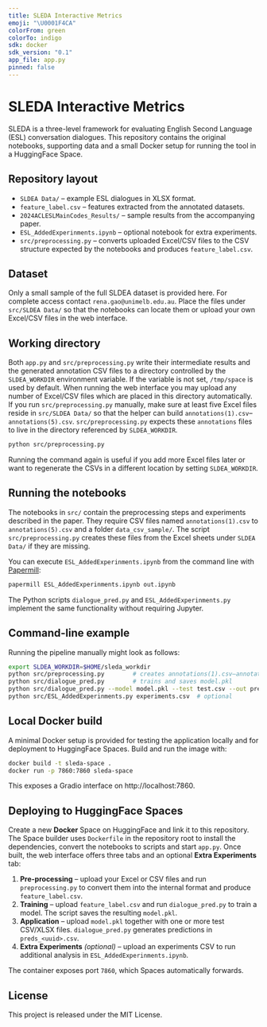 ```yaml
---
title: SLEDA Interactive Metrics
emoji: "\U0001F4CA"
colorFrom: green
colorTo: indigo
sdk: docker
sdk_version: "0.1"
app_file: app.py
pinned: false
---
```


# SLEDA Interactive Metrics

SLEDA is a three-level framework for evaluating English Second Language (ESL) conversation dialogues. This repository contains the original notebooks, supporting data and a small Docker setup for running the tool in a HuggingFace Space.

## Repository layout

- `SLDEA Data/` – example ESL dialogues in XLSX format.
- `feature_label.csv` – features extracted from the annotated datasets.
- `2024ACLESLMainCodes_Results/` – sample results from the accompanying paper.
- `ESL_AddedExperinments.ipynb` – optional notebook for extra experiments.
- `src/preprocessing.py` – converts uploaded Excel/CSV files to the CSV structure
  expected by the notebooks and produces `feature_label.csv`.

## Dataset

Only a small sample of the full SLDEA dataset is provided here. For complete access contact `rena.gao@unimelb.edu.au`. Place the files under `src/SLDEA Data/` so that the notebooks can locate them or upload your own Excel/CSV files in the web interface.

## Working directory

Both `app.py` and `src/preprocessing.py` write their intermediate results and the generated annotation CSV files to a directory controlled by the `SLDEA_WORKDIR` environment variable. If the variable is not set, `/tmp/space` is used by default. When running the web interface you may upload any number of Excel/CSV files which are placed in this directory automatically. If you run `src/preprocessing.py` manually, make sure at least five Excel files reside in `src/SLDEA Data/` so that the helper can build `annotations(1).csv`–`annotations(5).csv`.
`src/preprocessing.py` expects these `annotations` files to live in the directory referenced by `SLDEA_WORKDIR`.

```bash
python src/preprocessing.py
```

Running the command again is useful if you add more Excel files later or want to regenerate the CSVs in a different location by setting `SLDEA_WORKDIR`.

## Running the notebooks

The notebooks in `src/` contain the preprocessing steps and experiments described in the paper. They require CSV files named `annotations(1).csv` to `annotations(5).csv` and a folder `data_csv_sample/`. The script `src/preprocessing.py` creates these files from the Excel sheets under `SLDEA Data/` if they are missing.

You can execute `ESL_AddedExperinments.ipynb` from the command line with [Papermill](https://papermill.readthedocs.io/):

```bash
papermill ESL_AddedExperinments.ipynb out.ipynb
```

The Python scripts `dialogue_pred.py` and `ESL_AddedExperinments.py` implement the same functionality without requiring Jupyter.

## Command-line example

Running the pipeline manually might look as follows:

```bash
export SLDEA_WORKDIR=$HOME/sleda_workdir
python src/preprocessing.py        # creates annotations(1).csv–annotations(5).csv and feature_label.csv
python src/dialogue_pred.py        # trains and saves model.pkl
python src/dialogue_pred.py --model model.pkl --test test.csv --out preds.csv
python src/ESL_AddedExperinments.py experiments.csv  # optional
```

## Local Docker build

A minimal Docker setup is provided for testing the application locally and for deployment to HuggingFace Spaces. Build and run the image with:

```bash
docker build -t sleda-space .
docker run -p 7860:7860 sleda-space
```

This exposes a Gradio interface on http://localhost:7860.

## Deploying to HuggingFace Spaces

Create a new **Docker** Space on HuggingFace and link it to this repository. The Space builder uses `Dockerfile` in the repository root to install the dependencies, convert the notebooks to scripts and start `app.py`. Once built, the web interface offers three tabs and an optional **Extra Experiments** tab:

1. **Pre-processing** – upload your Excel or CSV files and run `preprocessing.py`
   to convert them into the internal format and produce `feature_label.csv`.
2. **Training** – upload `feature_label.csv` and run `dialogue_pred.py` to train
   a model. The script saves the resulting `model.pkl`.
3. **Application** – upload `model.pkl` together with one or more test CSV/XLSX
   files. `dialogue_pred.py` generates predictions in `preds_<uuid>.csv`.
4. **Extra Experiments** *(optional)* – upload an experiments CSV to run
   additional analysis in `ESL_AddedExperinments.ipynb`.

The container exposes port `7860`, which Spaces automatically forwards.

## License

This project is released under the MIT License.
